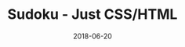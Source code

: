 ---
title: 'Sudoku - Just CSS/HTML'
description: 'Complete a sudoku puzzle without Javascript or server-side interaction.'
gametype: 'easy'
gameid: 77
date: 2018-06-20
tags: []
draft: false
type: 'games'
num19: [{'idx':1,'arr1':[1,2,3,4,5,6,7,8,9],'arr2':[1,2,3,4,5,6,7,8,9]},{'idx':2,'arr1':[1,2,3,4,5,6,7,8,9],'arr2':[1,2,3,4,5,6,7,8,9]},{'idx':3,'arr1':[1,2,3,4,5,6,7,8,9],'arr2':[1,2,3,4,5,6,7,8,9]},{'idx':4,'arr1':[1,2,3,4,5,6,7,8,9],'arr2':[1,2,3,4,5,6,7,8,9]},{'idx':5,'arr1':[1,2,3,4,5,6,7,8,9],'arr2':[1,2,3,4,5,6,7,8,9]},{'idx':6,'arr1':[1,2,3,4,5,6,7,8,9],'arr2':[1,2,3,4,5,6,7,8,9]},{'idx':7,'arr1':[1,2,3,4,5,6,7,8,9],'arr2':[1,2,3,4,5,6,7,8,9]},{'idx':8,'arr1':[1,2,3,4,5,6,7,8,9],'arr2':[1,2,3,4,5,6,7,8,9]},{'idx':9,'arr1':[1,2,3,4,5,6,7,8,9],'arr2':[1,2,3,4,5,6,7,8,9]}]
puzzle: [[0, 4, 0, 0, 0, 3, 0, 5, 0], [6, 0, 2, 0, 9, 1, 0, 0, 7], [0, 0, 9, 5, 0, 0, 0, 0, 0], [7, 0, 0, 1, 6, 0, 0, 4, 0], [0, 0, 0, 0, 0, 0, 0, 0, 6], [8, 0, 0, 2, 4, 0, 0, 7, 0], [0, 0, 8, 7, 0, 0, 0, 0, 0], [4, 0, 5, 0, 1, 8, 0, 0, 9], [0, 1, 0, 0, 0, 4, 0, 8, 0]]
layout: 'sudokucssstatic'
---